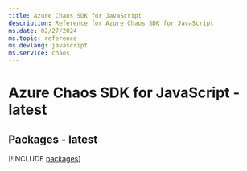 ```yaml
---
title: Azure Chaos SDK for JavaScript
description: Reference for Azure Chaos SDK for JavaScript
ms.date: 02/27/2024
ms.topic: reference
ms.devlang: javascript
ms.service: chaos
---
```

# Azure Chaos SDK for JavaScript - latest
## Packages - latest
[!INCLUDE [packages](chaos-index.md)]